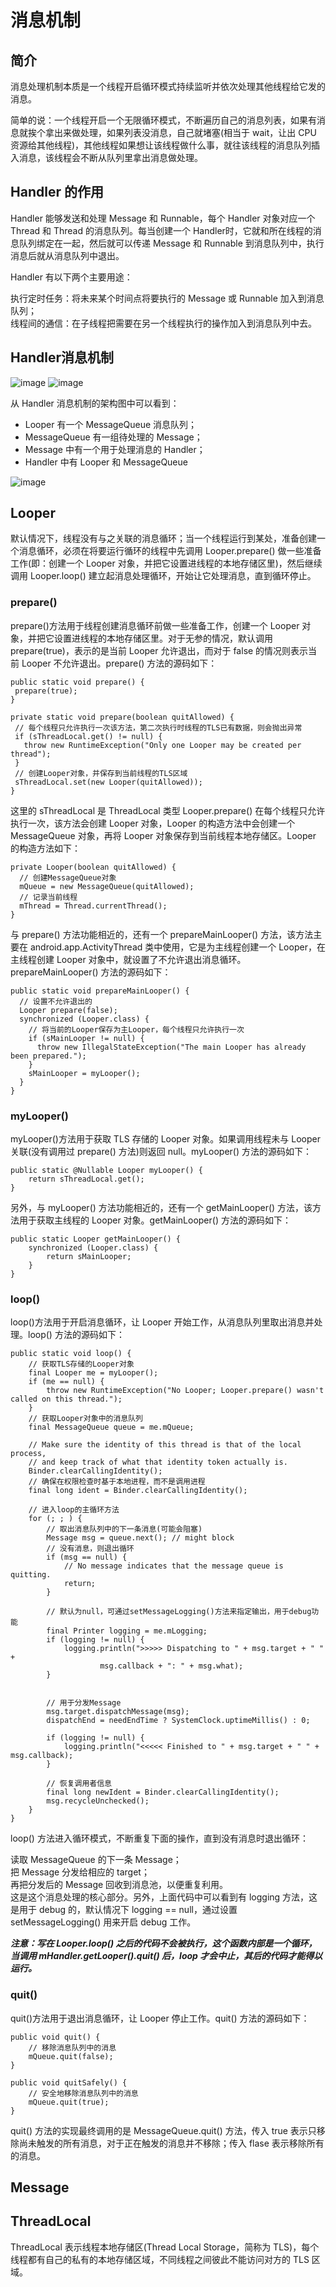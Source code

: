 # 消息机制

## 简介
消息处理机制本质是一个线程开启循环模式持续监听并依次处理其他线程给它发的消息。

简单的说：一个线程开启一个无限循环模式，不断遍历自己的消息列表，如果有消息就挨个拿出来做处理，如果列表没消息，自己就堵塞(相当于 wait，让出 CPU 资源给其他线程)，其他线程如果想让该线程做什么事，就往该线程的消息队列插入消息，该线程会不断从队列里拿出消息做处理。

## Handler 的作用
Handler 能够发送和处理 Message 和 Runnable，每个 Handler 对象对应一个 Thread 和 Thread 的消息队列。每当创建一个 Handler时，它就和所在线程的消息队列绑定在一起，然后就可以传递 Message 和 Runnable 到消息队列中，执行消息后就从消息队列中退出。

Handler 有以下两个主要用途：

执行定时任务：将未来某个时间点将要执行的 Message 或 Runnable 加入到消息队列；  
线程间的通信：在子线程把需要在另一个线程执行的操作加入到消息队列中去。

## Handler消息机制
![image](https://user-images.githubusercontent.com/7577770/111966801-4d832c80-8b32-11eb-9133-fee1ce09f70e.png)
![image](https://user-images.githubusercontent.com/7577770/111966838-5a078500-8b32-11eb-9670-073bf3f256fa.png)   

从 Handler 消息机制的架构图中可以看到：  

* Looper 有一个 MessageQueue 消息队列；  
* MessageQueue 有一组待处理的 Message；  
* Message 中有一个用于处理消息的 Handler；  
* Handler 中有 Looper 和 MessageQueue  

![image](https://user-images.githubusercontent.com/7577770/111967266-cb473800-8b32-11eb-8106-40fba482d404.png)

## Looper
默认情况下，线程没有与之关联的消息循环；当一个线程运行到某处，准备创建一个消息循环，必须在将要运行循环的线程中先调用 Looper.prepare() 做一些准备工作(即：创建一个 Looper 对象，并把它设置进线程的本地存储区里)，然后继续调用 Looper.loop() 建立起消息处理循环，开始让它处理消息，直到循环停止。
### prepare()
prepare()方法用于线程创建消息循环前做一些准备工作，创建一个 Looper 对象，并把它设置进线程的本地存储区里。对于无参的情况，默认调用 prepare(true)，表示的是当前 Looper 允许退出，而对于 false 的情况则表示当前 Looper 不允许退出。prepare() 方法的源码如下：
 ```
public static void prepare() {
  prepare(true);
} 

private static void prepare(boolean quitAllowed) {
  // 每个线程只允许执行一次该方法，第二次执行时线程的TLS已有数据，则会抛出异常
  if (sThreadLocal.get() != null) {
    throw new RuntimeException("Only one Looper may be created per thread");
  }
  // 创建Looper对象，并保存到当前线程的TLS区域
  sThreadLocal.set(new Looper(quitAllowed));
}
 ```
 这里的 sThreadLocal 是 ThreadLocal 类型
 Looper.prepare() 在每个线程只允许执行一次，该方法会创建 Looper 对象，Looper 的构造方法中会创建一个 MessageQueue 对象，再将 Looper 对象保存到当前线程本地存储区。Looper 的构造方法如下：
```
private Looper(boolean quitAllowed) {
  // 创建MessageQueue对象
  mQueue = new MessageQueue(quitAllowed);
  // 记录当前线程 
  mThread = Thread.currentThread(); 
}

```
与 prepare() 方法功能相近的，还有一个 prepareMainLooper() 方法，该方法主要在 android.app.ActivityThread 类中使用，它是为主线程创建一个 Looper，在主线程创建 Looper 对象中，就设置了不允许退出消息循环。prepareMainLooper() 方法的源码如下：
```
public static void prepareMainLooper() {
  // 设置不允许退出的
  Looper prepare(false);
  synchronized (Looper.class) {
    // 将当前的Looper保存为主Looper，每个线程只允许执行一次
    if (sMainLooper != null) {
      throw new IllegalStateException("The main Looper has already been prepared."); 
    }
    sMainLooper = myLooper();
  }
}

```

### myLooper()
myLooper()方法用于获取 TLS 存储的 Looper 对象。如果调用线程未与 Looper 关联(没有调用过 prepare() 方法)则返回 null。myLooper() 方法的源码如下：

```
public static @Nullable Looper myLooper() {
    return sThreadLocal.get();
}
```
另外，与 myLooper() 方法功能相近的，还有一个 getMainLooper() 方法，该方法用于获取主线程的 Looper 对象。getMainLooper() 方法的源码如下：

```
public static Looper getMainLooper() {
    synchronized (Looper.class) {
        return sMainLooper;
    }
}
```
### loop()
loop()方法用于开启消息循环，让 Looper 开始工作，从消息队列里取出消息并处理。loop() 方法的源码如下：

```
public static void loop() {
    // 获取TLS存储的Looper对象
    final Looper me = myLooper();
    if (me == null) {
        throw new RuntimeException("No Looper; Looper.prepare() wasn't called on this thread.");
    }
    // 获取Looper对象中的消息队列
    final MessageQueue queue = me.mQueue;

    // Make sure the identity of this thread is that of the local process,
    // and keep track of what that identity token actually is.
    Binder.clearCallingIdentity();
    // 确保在权限检查时基于本地进程，而不是调用进程
    final long ident = Binder.clearCallingIdentity();

    // 进入loop的主循环方法
    for (; ; ) {
        // 取出消息队列中的下一条消息(可能会阻塞)
        Message msg = queue.next(); // might block
        // 没有消息，则退出循环
        if (msg == null) {
            // No message indicates that the message queue is quitting.
            return;
        }

        // 默认为null，可通过setMessageLogging()方法来指定输出，用于debug功能
        final Printer logging = me.mLogging;
        if (logging != null) {
            logging.println(">>>>> Dispatching to " + msg.target + " " +
                    msg.callback + ": " + msg.what);
        }


        // 用于分发Message
        msg.target.dispatchMessage(msg);
        dispatchEnd = needEndTime ? SystemClock.uptimeMillis() : 0;

        if (logging != null) {
            logging.println("<<<<< Finished to " + msg.target + " " + msg.callback);
        }

        // 恢复调用者信息
        final long newIdent = Binder.clearCallingIdentity();
        msg.recycleUnchecked();
    }
}
```
loop() 方法进入循环模式，不断重复下面的操作，直到没有消息时退出循环：

读取 MessageQueue 的下一条 Message；  
把 Message 分发给相应的 target；  
再把分发后的 Message 回收到消息池，以便重复利用。  
这是这个消息处理的核心部分。另外，上面代码中可以看到有 logging 方法，这是用于 debug 的，默认情况下 logging == null，通过设置 setMessageLogging() 用来开启 debug 工作。

***注意：写在 Looper.loop() 之后的代码不会被执行，这个函数内部是一个循环，当调用 mHandler.getLooper().quit() 后，loop 才会中止，其后的代码才能得以运行。***

### quit()
quit()方法用于退出消息循环，让 Looper 停止工作。quit() 方法的源码如下：

```
public void quit() {
    // 移除消息队列中的消息
    mQueue.quit(false);
}

public void quitSafely() {
    // 安全地移除消息队列中的消息
    mQueue.quit(true);
}
```
quit() 方法的实现最终调用的是 MessageQueue.quit() 方法，传入 true 表示只移除尚未触发的所有消息，对于正在触发的消息并不移除；传入 flase 表示移除所有的消息。

## Message



## ThreadLocal

ThreadLocal 表示线程本地存储区(Thread Local Storage，简称为 TLS)，每个线程都有自己的私有的本地存储区域，不同线程之间彼此不能访问对方的 TLS 区域。
